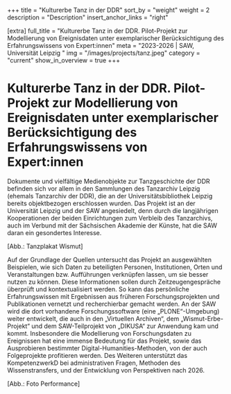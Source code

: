 +++
title = "Kulturerbe Tanz in der DDR"
sort_by = "weight"
weight = 2
description = "Description"
insert_anchor_links = "right"

[extra]
full_title = "Kulturerbe Tanz in der DDR. Pilot-Projekt zur Modellierung von Ereignisdaten unter exemplarischer Berücksichtigung des Erfahrungswissens von Expert:innen"
meta = "2023-2026 | SAW, Universität Leipzig "
img = "/images/projects/tanz.jpeg"
category = "current"
show_in_overview = true
+++

# Kulturerbe Tanz in der DDR. Pilot-Projekt zur Modellierung von Ereignisdaten unter exemplarischer Berücksichtigung des Erfahrungswissens von Expert:innen

Dokumente und vielfältige Medienobjekte zur Tanzgeschichte der DDR befinden sich vor allem in den Sammlungen des Tanzarchiv Leipzig (ehemals Tanzarchiv der DDR), die an der Universitätsbibliothek Leipzig bereits objektbezogen erschlossen wurden. Das Projekt ist an der Universität Leipzig und der SAW angesiedelt, denn durch die langjährigen Kooperationen der beiden Einrichtungen zum Verbleib des Tanzarchivs, auch im Verbund mit der Sächsischen Akademie der Künste, hat die SAW daran ein gesondertes Interesse. 

[Abb.: Tanzplakat Wismut]

Auf der Grundlage der Quellen untersucht das Projekt an ausgewählten Beispielen, wie sich Daten zu beteiligten Personen, Institutionen, Orten und Veranstaltungen bzw. Aufführungen verknüpfen lassen, um sie besser nutzen zu können. Diese Informationen sollen durch Zeitzeugengespräche überprüft und kontextualisiert werden. So kann das persönliche Erfahrungswissen mit Ergebnissen aus früheren Forschungsprojekten und Publikationen vernetzt und recherchierbar gemacht werden. An der SAW wird die dort vorhandene Forschungssoftware (eine „PLONE“-Umgebung) weiter entwickelt, die auch in den „Virtuellen Archiven“, dem „Wismut-Erbe-Projekt“ und dem SAW-Teilprojekt von „DIKUSA“ zur Anwendung kam und kommt. Insbesondere die Modellierung von Forschungsdaten zu Ereignissen hat eine immense Bedeutung für das Projekt, sowie das Ausprobieren bestimmter Digital-Humanities-Methoden, von der auch Folgeprojekte profitieren werden. Des Weiteren unterstützt das KompetenzwerkD bei administrativen Fragen, Methoden des Wissenstransfers, und der Entwicklung von Perspektiven nach 2026.

[Abb.: Foto Performance]
